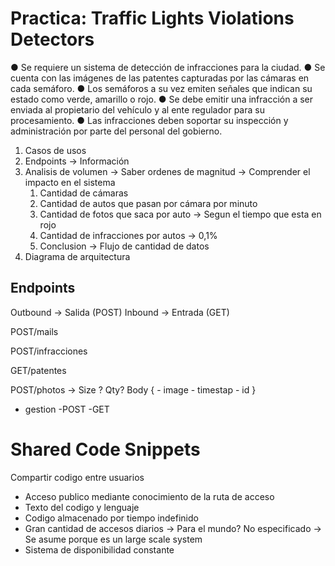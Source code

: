 
# Practica: Traffic Lights Violations Detectors


● Se requiere un sistema de detección de infracciones para la ciudad.
● Se cuenta con las imágenes de las patentes capturadas por las cámaras en
cada semáforo.
● Los semáforos a su vez emiten señales que indican su estado como verde,
amarillo o rojo.
● Se debe emitir una infracción a ser enviada al propietario del vehículo y al
ente regulador para su procesamiento.
● Las infracciones deben soportar su inspección y administración por parte
del personal del gobierno.

1. Casos de usos
2. Endpoints -> Información
3. Analisis de volumen -> Saber ordenes de magnitud -> Comprender el impacto en el sistema
	1. Cantidad de cámaras
	2. Cantidad de autos que pasan por cámara por minuto
	3. Cantidad de fotos que saca por auto -> Segun el tiempo que esta en rojo
	4. Cantidad de infracciones por autos -> 0,1%
	5. Conclusion -> Flujo de cantidad de datos
4. Diagrama de arquitectura 
## Endpoints

Outbound -> Salida (POST)
Inbound -> Entrada (GET)

POST/mails

POST/infracciones

GET/patentes

POST/photos -> Size ? Qty?
	 Body {
		 - image
		 - timestap
		 - id
	 }


- gestion
	-POST 
	-GET

# Shared Code Snippets


Compartir codigo entre usuarios
- Acceso publico mediante conocimiento de la ruta de acceso
- Texto del codigo y lenguaje
- Codigo almacenado por tiempo indefinido
- Gran cantidad de accesos diarios -> Para el mundo? No especificado -> Se asume porque es un large scale system 
- Sistema de disponibilidad constante 